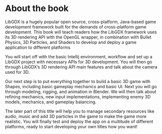 # About the book

LibGDX is a hugely popular open source, cross-platform, Java-based game development framework built for the demands of cross-platform game development. This book will teach readers how the LibGDX framework uses its 3D rendering API with the OpenGL wrapper, in combination with Bullet Physics, 3D Particles, and Shaders to develop and deploy a game application to different platforms

You will start off with the basic Intellij environment, workflow and set up a LibGDX project with necessary APIs for 3D development. You will then go through LibGDX’s 3D rendering API main features and talk about the camera used for 3D.

Our next step is to put everything together to build a basic 3D game with Shapes, including basic gameplay mechanics and basic UI. Next you will go through modeling, rigging, and animation in Blender. We will then talk about refining mechanics, new input implementations, implementing enemy 3D models, mechanics, and gameplay balancing.

The later part of this title will help you to manage secondary resources like audio, music and add 3D particles in the game to make the game more realistic. You will finally test and deploy the app on a multitude of different platforms, ready to start developing your own titles how you want!
